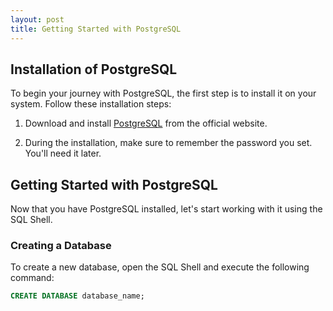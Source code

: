 ```yaml
---
layout: post
title: Getting Started with PostgreSQL
---
```


## Installation of PostgreSQL

To begin your journey with PostgreSQL, the first step is to install it on your system. Follow these installation steps:

1. Download and install [PostgreSQL](https://www.postgresql.org/download/) from the official website.

2. During the installation, make sure to remember the password you set. You'll need it later.

## Getting Started with PostgreSQL

Now that you have PostgreSQL installed, let's start working with it using the SQL Shell.

### Creating a Database

To create a new database, open the SQL Shell and execute the following command:

```sql
CREATE DATABASE database_name;
